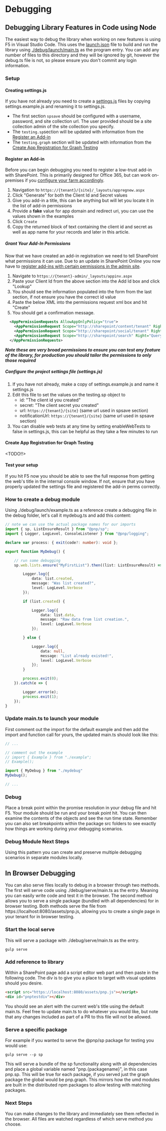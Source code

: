 # Debugging

## Debugging Library Features in Code using Node

The easiest way to debug the library when working on new features is using F5 in Visual Studio Code. This uses the [launch.json](https://github.com/pnp/pnpjs/blob/master/.vscode/launch.json) file to build and run the library using [./debug/launch/main.ts](https://github.com/pnp/pnpjs/blob/master/debug/launch/main.ts) as the program entry. You can add any number of files to this directory and they will be ignored by git, however the debug.ts file is not, so please ensure you don't commit any login information.

### Setup

#### Creating settings.js

If you have not already you need to create a [settings.js](./concepts/settings.md) files by copying settings.example.js and renaming it to settings.js.

- The first section `spsave` should be configured with a username, password, and site collection url. The user provided should be a site collection admin of the site collection you specify.
- The `testing.sp`section will be updated with information from the [Register an Add-in](#register_an_add-in)
- The `testing.graph` section will be updated with information from the [Create App Registration for Graph Testing](#create_app_registration_for_graph_testing)

#### Register an Add-in

Before you can begin debugging you need to register a low-trust add-in with SharePoint. This is primarily designed for Office 365, but can work on-premises if you [configure your farm accordingly](https://msdn.microsoft.com/en-us/library/office/dn155905.aspx).

1. Navigation to `https://{tenant}/{site}/_layouts/appregnew.aspx`
2. Click "Generate" for both the Client Id and Secret values
3. Give you add-in a title, this can be anything but will let you locate it in the list of add-in permissions
4. Provide a **fake** value for app domain and redirect uri, you can use the values shown in the examples
5. Click `Create`
6. Copy the returned block of text containing the client id and secret as well as app name for your records and later in this article.

##### Grant Your Add-In Permissions

Now that we have created an add-in registration we need to tell SharePoint what permissions it can use. Due to an update in SharePoint Online you now have to [register add-ins with certain permissions in the admin site](https://msdn.microsoft.com/en-us/pnp_articles/how-to-provide-add-in-app-only-tenant-administrative-permissions-in-sharepoint-online).

1. Navigate to `https://{tenant}-admin/_layouts/appinv.aspx`
2. Paste your Client Id from the above section into the Add Id box and click "Lookup"
3. You should see the information populated into the form from the last section, if not ensure you have the correct id value
4. Paste the below XML into the permissions request xml box and hit "Create"
5. You should get a confirmation message.

```XML
  <AppPermissionRequests AllowAppOnlyPolicy="true">
    <AppPermissionRequest Scope="http://sharepoint/content/tenant" Right="FullControl" />
    <AppPermissionRequest Scope="http://sharepoint/social/tenant" Right="FullControl" />
    <AppPermissionRequest Scope="http://sharepoint/search" Right="QueryAsUserIgnoreAppPrincipal" />
  </AppPermissionRequests>
```

**_Note these are very broad permissions to ensure you can test any feature of the library, for production you should tailor the permissions to only those required_**

##### Configure the project settings file (settings.js)

1. If you have not already, make a copy of settings.example.js and name it settings.js
2. Edit this file to set the values on the testing.sp object to
    - id: "The client id you created"
    - secret: "The client secret you created"
    - url: `https://{tenant}/{site}` (same url used in spsave section)
    - notificationUrl: `https://{tenant}/{site}` (same url used in spsave section)
3. You can disable web tests at any time by setting enableWebTests to false in settings.js, this can be helpful as they take a few minutes to run

#### Create App Registration for Graph Testing

<TODO!!>

#### Test your setup

If you hit F5 now you should be able to see the full response from getting the web's title in the internal console window. If not, ensure that you have properly updated the settings file and registered the add-in perms correctly.

### How to create a debug module

Using ./debug/launch/example.ts as a reference create a debugging file in the debug folder, let's call it mydebug.ts and add this content:

```TypeScript
// note we can use the actual package names for our imports
import { sp, ListEnsureResult } from "@pnp/sp";
import { Logger, LogLevel, ConsoleListener } from "@pnp/logging";

declare var process: { exit(code?: number): void };

export function MyDebug() {

    // run some debugging
    sp.web.lists.ensure("MyFirstList").then((list: ListEnsureResult) => {

        Logger.log({
            data: list.created,
            message: "Was list created?",
            level: LogLevel.Verbose
        });

        if (list.created) {

            Logger.log({
                data: list.data,
                message: "Raw data from list creation.",
                level: LogLevel.Verbose
            });

        } else {

            Logger.log({
                data: null,
                message: "List already existed!",
                level: LogLevel.Verbose
            });
        }

        process.exit(0);
    }).catch(e => {

        Logger.error(e);
        process.exit(1);
    });
}
```

### Update main.ts to launch your module

First comment out the import for the default example and then add the import and function call for yours, the updated main.ts should look like this:

```TypeScript
// ...

// comment out the example
// import { Example } from "./example";
// Example();

import { MyDebug } from "./mydebug"
MyDebug();

// ...
```

### Debug

Place a break point within the promise resolution in your debug file and hit F5. Your module should be run and your break point hit. You can then examine the contents of the objects and see the run time state. Remember you can also set breakpoints within the package src folders to see exactly how things are working during your debugging scenarios.

### Debug Module Next Steps

Using this pattern you can create and preserve multiple debugging scenarios in separate modules locally.

## In Browser Debugging

You can also serve files locally to debug in a browser through two methods. The first will serve code using ./debug/serve/main.ts as the entry. Meaning you can easily
write code and test it in the browser. The second method allows you to serve a single package (bundled with all dependencies) for in browser testing. Both methods serve
the file from https://localhost:8080/assets/pnp.js, allowing you to create a single page in your tenant for in browser testing.

### Start the local serve

This will serve a package with ./debug/serve/main.ts as the entry.

`gulp serve`

### Add reference to library

Within a SharePoint page add a script editor web part and then paste in the following code. The div is to give you a place to target with visual updates should you desire.

```HTML
<script src="https://localhost:8080/assets/pnp.js"></script>
<div id="pnptestdiv"></div>
```

You should see an alert with the current web's title using the default main.ts. Feel free to update main.ts to do whatever you would like, but note that any changes
included as part of a PR to this file will not be allowed.

### Serve a specific package

For example if you wanted to serve the @pnp/sp package for testing you would use:

`gulp serve --p sp`

This will serve a bundle of the sp functionality along with all dependencies and place a global variable named "pnp.{packagename}", in this case pnp.sp. This will be
true for each package, if you served just the graph package the global would be pnp.graph. This mirrors how the umd modules are built in the distributed npm packages
to allow testing with matching packages.

### Next Steps

You can make changes to the library and immediately see them reflected in the browser. All files are watched regardless of which serve method you choose.
